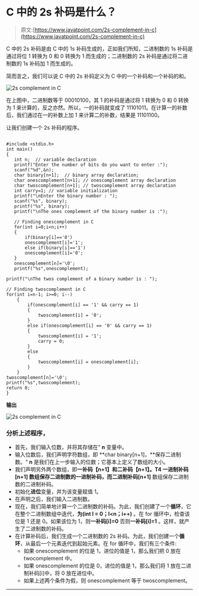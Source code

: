 # C 中的 2s 补码是什么？

> 原文:[https://www.javatpoint.com/2s-complement-in-c](https://www.javatpoint.com/2s-complement-in-c)

C 中的 2s 补码是由 C 中的 1s 补码生成的，正如我们所知，二进制数的 1s 补码是通过将位 1 转换为 0 和 0 转换为 1 而生成的；二进制数的 2s 补码是通过将二进制数的 1s 补码加 1 而生成的。

简而言之，我们可以说 C 中的 2s 补码定义为 C 中的一个补码和一个补码的和。

![2s complement in C](../Images/ea76b46ba94785ecd7300f5cc6e41329.png)

在上图中，二进制数等于 00010100，其 1 的补码是通过将 1 转换为 0 和 0 转换为 1 来计算的，反之亦然。所以，一的补码就变成了 11101011。在计算一的补数后，我们通过在一的补数上加 1 来计算二的补数，结果是 11101100。

让我们创建一个 2s 补码的程序。

```

#include <stdio.h>
int main()
{
   int n;  // variable declaration
   printf("Enter the number of bits do you want to enter :");
   scanf("%d",&n);
   char binary[n+1];  // binary array declaration; 
   char onescomplement[n+1]; // onescomplement array declaration 
   char twoscomplement[n+1]; // twoscomplement array declaration
   int carry=1; // variable initialization
   printf("\nEnter the binary number : ");
   scanf("%s", binary);
   printf("%s", binary);
   printf("\nThe ones complement of the binary number is :");

   // Finding onescomplement in C
   for(int i=0;i<n;i++)
   {
       if(binary[i]=='0')
       onescomplement[i]='1';
       else if(binary[i]=='1')
       onescomplement[i]='0';
   }
   onescomplement[n]='\0';
   printf("%s",onescomplement);

printf("\nThe twos complement of a binary number is : ");

// Finding twoscomplement in C
for(int i=n-1; i>=0; i--)
    {
        if(onescomplement[i] == '1' && carry == 1)
        {
            twoscomplement[i] = '0';
        }
        else if(onescomplement[i] == '0' && carry == 1)
        {
            twoscomplement[i] = '1';
            carry = 0;
        }
        else
        {
            twoscomplement[i] = onescomplement[i];
        }
    }
twoscomplement[n]='\0';
printf("%s",twoscomplement);
return 0;
}

```

**输出**

![2s complement in C](../Images/1268d0e0eccf55df241a80f58ab5538f.png)

### 分析上述程序，

*   首先，我们输入位数，并将其存储在“ **n** 变量中。
*   输入位数后，我们声明字符数组，即 **char binary[n+1]，**保存二进制数。“ **n** 是我们在上一步输入的位数；它基本上定义了数组的大小。
*   我们声明另外两个数组，即**一补码【n+1】**和**二补码【n+1】。**T4 一进制补码[n+1] 数组保存二进制数的一进制补码，而**二进制补码[n+1]** 数组保存二进制数的二进制补码。
*   初始化**进位**变量，并为该变量赋值 1。
*   在声明之后，我们输入二进制数。
*   现在，我们简单地计算一个二进制数的补码。为此，我们创建了一个**循环**，它在整个二进制数组中迭代，**为(int I = 0；I<n；i++)** 。在 for 循环中，检查该位是 1 还是 0。如果该位为 1，则**一补码[i]=0** 否则**一补码[i]=1** 。这样，就产生了二进制数的补码。
*   在计算补码后，我们生成一个二进制数的 2s 补码。为此，我们创建一个**循环**，从最后一个元素迭代到起始元素。在 for 循环中，我们有三个条件:
    *   如果 onescomplement 的位是 1，进位的值是 1，那么我们把 0 放在 twocomplement 中。
    *   如果 onescomplement 的位是 0，进位的值是 1，那么我们将 1 放在二进制补码[i]中，将 0 放在进位中。
    *   如果上述两个条件为假，则 onescomplement 等于 twoscomplement。

* * *